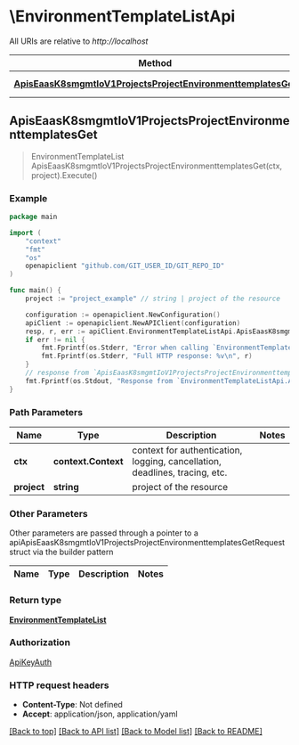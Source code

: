 # \EnvironmentTemplateListApi

All URIs are relative to *http://localhost*

Method | HTTP request | Description
------------- | ------------- | -------------
[**ApisEaasK8smgmtIoV1ProjectsProjectEnvironmenttemplatesGet**](EnvironmentTemplateListApi.md#ApisEaasK8smgmtIoV1ProjectsProjectEnvironmenttemplatesGet) | **Get** /apis/eaas.k8smgmt.io/v1/projects/{project}/environmenttemplates | 



## ApisEaasK8smgmtIoV1ProjectsProjectEnvironmenttemplatesGet

> EnvironmentTemplateList ApisEaasK8smgmtIoV1ProjectsProjectEnvironmenttemplatesGet(ctx, project).Execute()





### Example

```go
package main

import (
    "context"
    "fmt"
    "os"
    openapiclient "github.com/GIT_USER_ID/GIT_REPO_ID"
)

func main() {
    project := "project_example" // string | project of the resource

    configuration := openapiclient.NewConfiguration()
    apiClient := openapiclient.NewAPIClient(configuration)
    resp, r, err := apiClient.EnvironmentTemplateListApi.ApisEaasK8smgmtIoV1ProjectsProjectEnvironmenttemplatesGet(context.Background(), project).Execute()
    if err != nil {
        fmt.Fprintf(os.Stderr, "Error when calling `EnvironmentTemplateListApi.ApisEaasK8smgmtIoV1ProjectsProjectEnvironmenttemplatesGet``: %v\n", err)
        fmt.Fprintf(os.Stderr, "Full HTTP response: %v\n", r)
    }
    // response from `ApisEaasK8smgmtIoV1ProjectsProjectEnvironmenttemplatesGet`: EnvironmentTemplateList
    fmt.Fprintf(os.Stdout, "Response from `EnvironmentTemplateListApi.ApisEaasK8smgmtIoV1ProjectsProjectEnvironmenttemplatesGet`: %v\n", resp)
}
```

### Path Parameters


Name | Type | Description  | Notes
------------- | ------------- | ------------- | -------------
**ctx** | **context.Context** | context for authentication, logging, cancellation, deadlines, tracing, etc.
**project** | **string** | project of the resource | 

### Other Parameters

Other parameters are passed through a pointer to a apiApisEaasK8smgmtIoV1ProjectsProjectEnvironmenttemplatesGetRequest struct via the builder pattern


Name | Type | Description  | Notes
------------- | ------------- | ------------- | -------------


### Return type

[**EnvironmentTemplateList**](EnvironmentTemplateList.md)

### Authorization

[ApiKeyAuth](../README.md#ApiKeyAuth)

### HTTP request headers

- **Content-Type**: Not defined
- **Accept**: application/json, application/yaml

[[Back to top]](#) [[Back to API list]](../README.md#documentation-for-api-endpoints)
[[Back to Model list]](../README.md#documentation-for-models)
[[Back to README]](../README.md)

